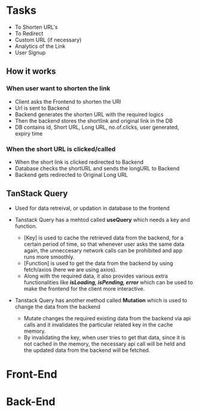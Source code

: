 # Tasks

- To Shorten URL's
- To Redirect
- Custom URL (if necessary)
- Analytics of the Link
- User Signup

## How it works

### When user want to shorten the link

- Client asks the Frontend to shorten the URl
- Url is sent to Backend
- Backend generates the shorten URL with the required logics
- Then the backend stores the shortlink and original link in the DB
- DB contains id, Short URL, Long URL, no.of.clicks, user generated, expiry time

### When the short URL is clicked/called

- When the short link is clicked redirected to Backend
- Database checks the shortURL and sends the longURL to Backend
- Backend gets redirected to Original Long URL

## TanStack Query

- Used for data retreival, or updation in database to the frontend
- Tanstack Query has a mehtod called **useQuery** which needs a key and function.

  - [Key] is used to cache the retrieved data from the backend, for a certain period of time, so that whenever user asks the same data again, the unneccesary network calls can be prohibited and app runs more smoothly.
  - [Function] is used to get the data from the backend by using fetch/axios (here we are using axios).
  - Along with the required data, it also provides various extra functionalities like **_isLoading, isPending, error_** which can be used to make the frontend for the client more interactive.

- Tanstack Query has another method called **Mutation** which is used to change the data from the backend
  - Mutate changes the required existing data from the backend via api calls and it invalidates the particular related key in the cache memory.
  - By invalidating the key, when user tries to get that data, since it is not cached in the memory, the necessary api call will be held and the updated data from the backend will be fetched.

# Front-End

# Back-End
